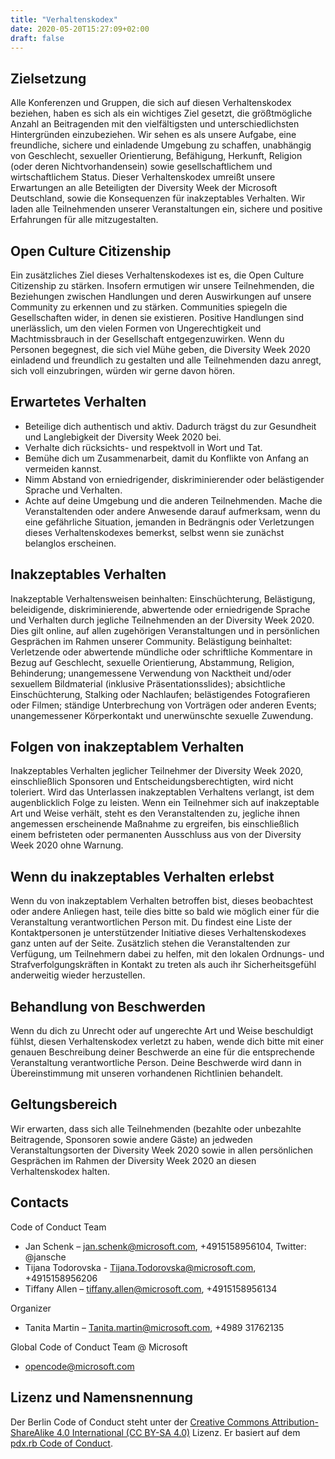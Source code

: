 ```yaml
---
title: "Verhaltenskodex"
date: 2020-05-20T15:27:09+02:00
draft: false
---
```


Zielsetzung
-----

Alle Konferenzen und Gruppen, die sich auf diesen Verhaltenskodex beziehen, haben es sich als ein wichtiges Ziel gesetzt, die größtmögliche Anzahl an Beitragenden mit den vielfältigsten und unterschiedlichsten Hintergründen einzubeziehen. Wir sehen es als unsere Aufgabe, eine freundliche, sichere und einladende Umgebung zu schaffen, unabhängig von Geschlecht, sexueller Orientierung, Befähigung, Herkunft, Religion (oder deren Nichtvorhandensein) sowie gesellschaftlichem und wirtschaftlichem Status. 
Dieser Verhaltenskodex umreißt unsere Erwartungen an alle Beteiligten der Diversity Week der Microsoft Deutschland, sowie die Konsequenzen für inakzeptables Verhalten. 
Wir laden alle Teilnehmenden unserer Veranstaltungen ein, sichere und positive Erfahrungen für alle mitzugestalten. 



Open Culture Citizenship
------------------------

Ein zusätzliches Ziel dieses Verhaltenskodexes ist es, die Open Culture 
Citizenship zu stärken. Insofern ermutigen wir unsere Teilnehmenden, die Beziehungen zwischen Handlungen und deren Auswirkungen auf unsere Community zu erkennen und zu stärken. 
Communities spiegeln die Gesellschaften wider, in denen sie existieren. 
Positive Handlungen sind unerlässlich, um den vielen Formen von Ungerechtigkeit und Machtmissbrauch in der Gesellschaft entgegenzuwirken. 
Wenn du Personen begegnest, die sich viel Mühe geben, die Diversity Week 2020 einladend und freundlich zu gestalten und alle Teilnehmenden dazu anregt, sich voll einzubringen, würden wir gerne davon hören.


Erwartetes Verhalten
--------------------

*	Beteilige dich authentisch und aktiv. Dadurch trägst du zur Gesundheit und Langlebigkeit der Diversity Week 2020 bei. 
*	Verhalte dich rücksichts- und respektvoll in Wort und Tat. 
*	Bemühe dich um Zusammenarbeit, damit du Konflikte von Anfang an vermeiden kannst. 
*	Nimm Abstand von erniedrigender, diskriminierender oder belästigender Sprache und Verhalten. 
*	Achte auf deine Umgebung und die anderen Teilnehmenden. Mache die Veranstaltenden oder andere Anwesende darauf aufmerksam, wenn du eine gefährliche Situation, jemanden in Bedrängnis oder Verletzungen dieses Verhaltenskodexes bemerkst, selbst wenn sie zunächst belanglos erscheinen. 



Inakzeptables Verhalten
-----------------------

Inakzeptable Verhaltensweisen beinhalten: Einschüchterung, Belästigung, beleidigende, diskriminierende, abwertende oder erniedrigende Sprache und Verhalten durch jegliche Teilnehmenden an der Diversity Week 2020. Dies gilt online, auf allen zugehörigen Veranstaltungen und in persönlichen Gesprächen im Rahmen unserer Community. 
Belästigung beinhaltet: Verletzende oder abwertende mündliche oder schriftliche Kommentare in Bezug auf Geschlecht, sexuelle Orientierung, Abstammung, Religion, Behinderung; unangemessene Verwendung von Nacktheit und/oder sexuellem Bildmaterial (inklusive Präsentationsslides); absichtliche Einschüchterung, Stalking oder Nachlaufen; belästigendes Fotografieren oder Filmen; ständige Unterbrechung von Vorträgen oder anderen Events; unangemessener Körperkontakt und unerwünschte sexuelle Zuwendung. 



Folgen von inakzeptablem Verhalten
-------------------------------------

Inakzeptables Verhalten jeglicher Teilnehmer der Diversity Week 2020, einschließlich Sponsoren und Entscheidungsberechtigten, wird nicht toleriert. Wird das Unterlassen inakzeptablen Verhaltens verlangt, ist dem augenblicklich Folge zu leisten. 
Wenn ein Teilnehmer sich auf inakzeptable Art und Weise verhält, steht es den Veranstaltenden zu, jegliche ihnen angemessen erscheinende Maßnahme zu ergreifen, bis einschließlich einem befristeten oder permanenten Ausschluss aus von der Diversity Week 2020 ohne Warnung. 



Wenn du inakzeptables Verhalten erlebst
----------------------------------------------------------

Wenn du von inakzeptablem Verhalten betroffen bist, dieses beobachtest oder andere Anliegen hast, teile dies bitte so bald wie möglich einer für die Veranstaltung verantwortlichen Person mit. Du findest eine Liste der Kontaktpersonen je unterstützender Initiative dieses Verhaltenskodexes ganz unten auf der Seite. Zusätzlich stehen die Veranstaltenden zur Verfügung, um Teilnehmern dabei zu helfen, mit den lokalen Ordnungs- und Strafverfolgungskräften in Kontakt zu treten als auch ihr Sicherheitsgefühl anderweitig wieder herzustellen.  


Behandlung von Beschwerden
--------------------------

Wenn du dich zu Unrecht oder auf ungerechte Art und Weise beschuldigt fühlst, diesen Verhaltenskodex verletzt zu haben, wende dich bitte mit einer genauen Beschreibung deiner Beschwerde an eine für die entsprechende Veranstaltung verantwortliche Person. Deine Beschwerde wird dann in Übereinstimmung mit unseren vorhandenen Richtlinien behandelt. 


Geltungsbereich
---------------

Wir erwarten, dass sich alle Teilnehmenden (bezahlte oder unbezahlte 
Beitragende, Sponsoren sowie andere Gäste) an jedweden 
Veranstaltungsorten der Diversity Week 2020 sowie in allen persönlichen Gesprächen im Rahmen der Diversity Week 2020 an diesen Verhaltenskodex halten. 


Contacts
--------

Code of Conduct Team 

*	Jan Schenk – jan.schenk@microsoft.com, +4915158956104, Twitter: @jansche
*	Tijana Todorovska - Tijana.Todorovska@microsoft.com, +4915158956206	 
*	Tiffany Allen – tiffany.allen@microsoft.com, +4915158956134	 	
 
Organizer 

*	Tanita Martin – Tanita.martin@microsoft.com, +4989 31762135 
 
Global Code of Conduct Team @ Microsoft

*	opencode@microsoft.com  


Lizenz und Namensnennung
------------------------

Der Berlin Code of Conduct steht unter der [Creative Commons Attribution-ShareAlike 4.0 International (CC BY-SA 4.0)](https://creativecommons.org/licenses/by-sa/4.0/) Lizenz. Er basiert auf dem [pdx.rb Code of Conduct](https://pdxruby.org/CONDUCT).
